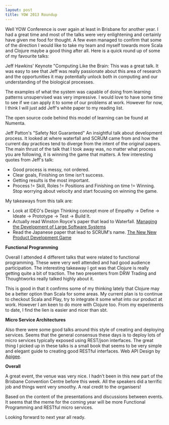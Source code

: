 ```yaml
---
layout: post
title: YOW 2013 Roundup
---
```


Well YOW Conference is over again at least in Brisbane for another year. I had a great time and most of the talks were very enlightening and certainly have given me food for thought. A few even managed to confirm that some of the direction I would like to take my team and myself towards more Scala and Clojure maybe a good thing after all. Here is a quick round up of some of my favourite talks:

Jeff Hawkins' Keynote "Computing Like the Brain:
This was a great talk. It was easy to see that Jeff was really passionate about this area of research and the opportunities it may potentially unlock both in computing and our understanding of the biological processes.

The examples of what the system was capable of doing from learning patterns unsupervised was very impressive. I would love to have some time to see if we can apply it to some of our problems at work. However for now, I think I will just add Jeff's white paper to my reading list.

The open source code behind this model of learning can be found at Numenta.

Jeff Patton's "Safety Not Guaranteed"
An insightful talk about development process. It looked at where waterfall and SCRUM came from and how the current day practices tend to diverge from the intent of the original papers. The main thrust of the talk that I took away was, no matter what process you are following, it is winning the game that matters. A few interesting quotes from Jeff's talk:
* Good process is messy, not ordered.
* Clear goals, Finishing on time isn't success.
* Getting results is the most important.
* Process != Skill, Roles != Positions and Finishing on time != Winning. Stop worrying about velocity and start focusing on winning the game.

My takeaways from this talk are:
* Look at IDEO's Design Thinking concept more of Empathy -> Define -> Ideate -> Prototype -> Test -> Build It. 
* Actually read Winston Royce's paper that lead to Waterfall. [Managing the Development of Large Software Systems](http://www.cs.umd.edu/class/spring2003/cmsc838p/Process/waterfall.pdf)
* Read the Japanese paper that lead to SCRUM's name. [The New New Product Development Game](http://mis.postech.ac.kr/class/MEIE780_AdvMIS/paper/part3/32_The%20new%20product%20development%20game.pdf)

__Functional Programming__

Overall I attended 4 different talks that were related to functional programming. These were very well attended and had good audience participation. The interesting takeaway I got was that Clojure is really getting quite a bit of traction. The two presenters from DRW Trading and Thoughtworks really talked highly about it.

This is good in that it confirms some of my thinking lately that Clojure may be a better option than Scala for some areas. My current plan is to continue to checkout Scala and Play, try to integrate it some what into our product at work. However I am keen to do more with Clojure too. From my experiments to date, I find the lien is easier and nicer than sbt.

__Micro Service Architectures__

Also there were some good talks around this style of creating and deploying services. Seems that the general consensus these days is to deploy lots of micro services typically exposed using REST/json interfaces. The great thing I picked up in these talks is a small book that seems to be very simple and elegant guide to creating good RESTful interfaces. Web API Design by [Apigee](http://apigee.com/about/).

__Overall__

A great event, the venue was very nice. I hadn't been in this new part of the Brisbane Convention Centre before this week. All the speakers did a terrific job and things went very smoothy. A real credit to the organisers!

Based on the content of the presentations and discussions between events. It seems that the meme for the coming year will be more Functional Programming and RESTful micro services.

Looking forward to next year all ready.


